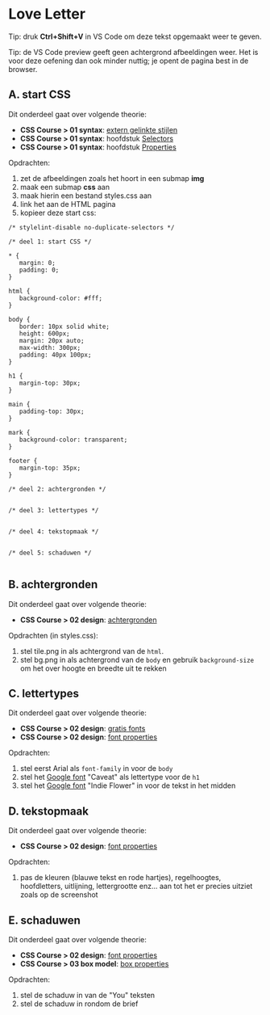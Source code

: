 # Love Letter

Tip: druk **Ctrl+Shift+V** in VS Code om deze tekst opgemaakt weer te geven.

Tip: de VS Code preview geeft geen achtergrond afbeeldingen weer. Het is voor deze oefening dan ook minder nuttig; je opent de pagina best in de browser.

## A. start CSS

Dit onderdeel gaat over volgende theorie:
* **CSS Course > 01 syntax**: [extern gelinkte stijlen](https://rogiervdl.github.io/CSS-course/01_syntax.html#extern) 
* **CSS Course > 01 syntax**: hoofdstuk [Selectors](https://rogiervdl.github.io/CSS-course/01_syntax.html#selectors) 
* **CSS Course > 01 syntax**: hoofdstuk [Properties](https://rogiervdl.github.io/CSS-course/01_syntax.html#properties) 

Opdrachten:
1. zet de afbeeldingen zoals het hoort in een submap **img**
2. maak een submap **css** aan
3. maak hierin een bestand styles.css aan
4. link het aan de HTML pagina
5. kopieer deze start css:

```
/* stylelint-disable no-duplicate-selectors */

/* deel 1: start CSS */

* {
   margin: 0;
   padding: 0;
}

html {
   background-color: #fff;
}

body {
   border: 10px solid white;
   height: 600px;
   margin: 20px auto;
   max-width: 300px;
   padding: 40px 100px;
}

h1 {
   margin-top: 30px;
}

main {
   padding-top: 30px;
}

mark {
   background-color: transparent;
}

footer {
   margin-top: 35px;
}

/* deel 2: achtergronden */


/* deel 3: lettertypes */


/* deel 4: tekstopmaak */


/* deel 5: schaduwen */


```

## B. achtergronden

Dit onderdeel gaat over volgende theorie:
* **CSS Course > 02 design**: [achtergronden](https://rogiervdl.github.io/CSS-course/02_design.html#achtergronden) 

Opdrachten (in styles.css):

1. stel tile.png in als achtergrond van de `html`.
2. stel bg.png in als achtergrond van de `body` en gebruik `background-size` om het over hoogte en breedte uit te rekken

## C. lettertypes

Dit onderdeel gaat over volgende theorie:
* **CSS Course > 02 design**: [gratis fonts](https://rogiervdl.github.io/CSS-course/02_design.html#gratis-fonts) 
* **CSS Course > 02 design**: [font properties](https://rogiervdl.github.io/CSS-course/02_design.html#fonts) 

Opdrachten:

1. stel eerst Arial als `font-family` in voor de `body`
2. stel het [Google font](https://fonts.google.com/) "Caveat" als lettertype voor de `h1`
3. stel het [Google font](https://fonts.google.com/) "Indie Flower" in voor de tekst in het midden

## D. tekstopmaak

Dit onderdeel gaat over volgende theorie:
* **CSS Course > 02 design**: [font properties](https://rogiervdl.github.io/CSS-course/02_design.html#fonts) 

Opdrachten:

1. pas de kleuren (blauwe tekst en rode hartjes), regelhoogtes, hoofdletters, uitlijning, lettergrootte enz... aan tot het er precies uitziet zoals op de screenshot

## E. schaduwen

Dit onderdeel gaat over volgende theorie:
* **CSS Course > 02 design**: [font properties](https://rogiervdl.github.io/CSS-course/02_design.html#fonts) 
* **CSS Course > 03 box model**: [box properties](https://rogiervdl.github.io/CSS-course/03_boxmodel.html#box-properties) 

Opdrachten:

1. stel de schaduw in van de "You" teksten
2. stel de schaduw in rondom de brief



